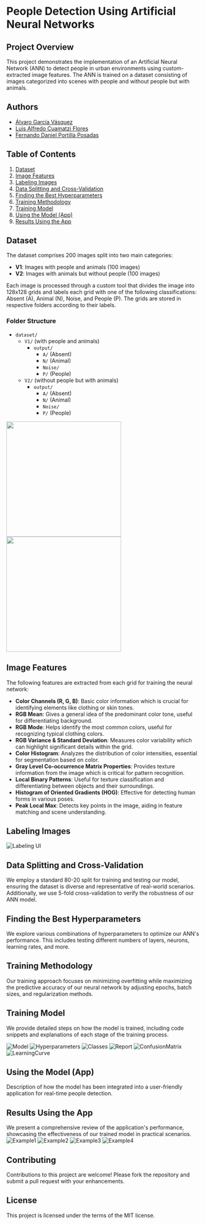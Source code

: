 # People Detection Using Artificial Neural Networks

## Project Overview
This project demonstrates the implementation of an Artificial Neural Network (ANN) to detect people in urban environments using custom-extracted image features. The ANN is trained on a dataset consisting of images categorized into scenes with people and without people but with animals.

## Authors
- [Álvaro García Vásquez](https://github.com/AlvaroVasquezAI)
- [Luis Alfredo Cuamatzi Flores](https://github.com/mexboxluis)
- [Fernando Daniel Portilla Posadas](https://github.com/Makinadefuego)

## Table of Contents
1. [Dataset](#dataset)
2. [Image Features](#features)
3. [Labeling Images](#labeling)
4. [Data Splitting and Cross-Validation](#splitting)
5. [Finding the Best Hyperparameters](#hyperparameters)
6. [Training Methodology](#training)
7. [Training Model](#model-training)
8. [Using the Model (App)](#using-app)
9. [Results Using the App](#results-app)

## Dataset
The dataset comprises 200 images split into two main categories:
- **V1**: Images with people and animals (100 images)
- **V2**: Images with animals but without people (100 images)

Each image is processed through a custom tool that divides the image into 128x128 grids and labels each grid with one of the following classifications: Absent (A), Animal (N), Noise, and People (P). The grids are stored in respective folders according to their labels.

### Folder Structure
- `dataset/`
  - `V1/` (with people and animals)
    - `output/`
      - `A/` (Absent)
      - `N/` (Animal)
      - `Noise/`
      - `P/` (People)
  - `V2/` (without people but with animals)
    - `output/`
      - `A/` (Absent)
      - `N/` (Animal)
      - `Noise/`
      - `P/` (People)

<img src = "resources/images/v1Example.png" style = "width: 300"/>
<img src = "resources/images/v2Example.png" style = "width: 300"/>

## Image Features
The following features are extracted from each grid for training the neural network:
- **Color Channels (R, G, B)**: Basic color information which is crucial for identifying elements like clothing or skin tones.
- **RGB Mean**: Gives a general idea of the predominant color tone, useful for differentiating background.
- **RGB Mode**: Helps identify the most common colors, useful for recognizing typical clothing colors.
- **RGB Variance & Standard Deviation**: Measures color variability which can highlight significant details within the grid.
- **Color Histogram**: Analyzes the distribution of color intensities, essential for segmentation based on color.
- **Gray Level Co-occurrence Matrix Properties**: Provides texture information from the image which is critical for pattern recognition.
- **Local Binary Patterns**: Useful for texture classification and differentiating between objects and their surroundings.
- **Histogram of Oriented Gradients (HOG)**: Effective for detecting human forms in various poses.
- **Peak Local Max**: Detects key points in the image, aiding in feature matching and scene understanding.

## Labeling Images
![Labeling UI](resources/images/UI.png)

## Data Splitting and Cross-Validation
We employ a standard 80-20 split for training and testing our model, ensuring the dataset is diverse and representative of real-world scenarios. Additionally, we use 5-fold cross-validation to verify the robustness of our ANN model.

## Finding the Best Hyperparameters
We explore various combinations of hyperparameters to optimize our ANN's performance. This includes testing different numbers of layers, neurons, learning rates, and more.

## Training Methodology
Our training approach focuses on minimizing overfitting while maximizing the predictive accuracy of our neural network by adjusting epochs, batch sizes, and regularization methods.

## Training Model
We provide detailed steps on how the model is trained, including code snippets and explanations of each stage of the training process.

![Model](resources/results/model/Results.png)
![Hyperparameters](resources/results/model/Hyperparameters.png)
![Classes](resources/results/model/ClassFeature.png)
![Report](resources/results/model/ClassificationReport.png)
![ConfusionMatrix](resources/results/model/ConfusionMatrix.png)
![LearningCurve](resources/results/model/LearningCurve.png)

## Using the Model (App)
Description of how the model has been integrated into a user-friendly application for real-time people detection.

## Results Using the App
We present a comprehensive review of the application's performance, showcasing the effectiveness of our trained model in practical scenarios.
![Example1](resources/results/app/example1.png)
![Example2](resources/results/app/example2.png)
![Example3](resources/results/app/example3.png)
![Example4](resources/results/app/example4.png)

## Contributing
Contributions to this project are welcome! Please fork the repository and submit a pull request with your enhancements.

## License
This project is licensed under the terms of the MIT license.
